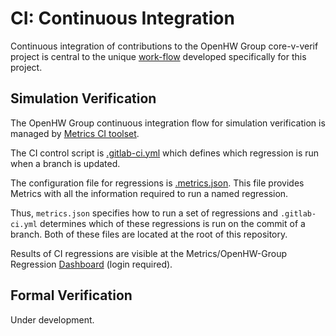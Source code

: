 # CI: Continuous Integration
Continuous integration of contributions to the OpenHW Group core-v-verif project is central to the unique [work-flow](https://github.com/openhwgroup/core-v-docs/blob/master/verif/Common/OpenHWGroup_WorkFlow.pdf) developed specifically for this project.

## Simulation Verification
The OpenHW Group continuous integration flow for simulation verification is managed by [Metrics CI toolset](https://www.metrics.ca/).

The CI control script is [.gitlab-ci.yml](https://github.com/openhwgroup/core-v-verif/blob/master/.gitlab-ci.yml) which defines which regression is run when a branch is updated.

The configuration file for regressions is [.metrics.json](https://github.com/openhwgroup/core-v-verif/blob/master/.metrics.json).  This file provides Metrics with all the information required to run a named regression.

Thus, `metrics.json` specifies how to run a set of regressions and `.gitlab-ci.yml` determines which of these regressions is run on the commit of a branch.   Both of these files are located at the root of this repository.

Results of CI regressions are visible at the Metrics/OpenHW-Group Regression [Dashboard](https://imperas.metrics.ca/openHW-cv32/dashboard) (login required).

## Formal Verification
Under development.
